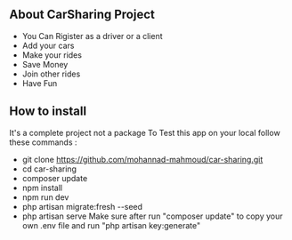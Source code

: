## About CarSharing Project

- You Can Rigister as a driver or a client
- Add your cars
- Make your rides
- Save Money
- Join other rides
- Have Fun

## How to install 
It's a complete project not a package
To Test this app on your local follow these commands :
- git clone https://github.com/mohannad-mahmoud/car-sharing.git
- cd car-sharing
- composer update
- npm install
- npm run dev
- php artisan migrate:fresh --seed
- php artisan serve
Make sure after run "composer update" to copy your own .env file and run "php artisan key:generate"